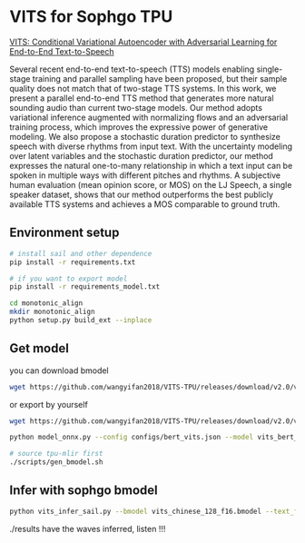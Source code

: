 # VITS for Sophgo TPU

[VITS: Conditional Variational Autoencoder with Adversarial Learning for End-to-End Text-to-Speech](https://github.com/jaywalnut310/vits)

Several recent end-to-end text-to-speech (TTS) models enabling single-stage training and parallel sampling have been proposed, but their sample quality does not match that of two-stage TTS systems. In this work, we present a parallel end-to-end TTS method that generates more natural sounding audio than current two-stage models. Our method adopts variational inference augmented with normalizing flows and an adversarial training process, which improves the expressive power of generative modeling. We also propose a stochastic duration predictor to synthesize speech with diverse rhythms from input text. With the uncertainty modeling over latent variables and the stochastic duration predictor, our method expresses the natural one-to-many relationship in which a text input can be spoken in multiple ways with different pitches and rhythms. A subjective human evaluation (mean opinion score, or MOS) on the LJ Speech, a single speaker dataset, shows that our method outperforms the best publicly available TTS systems and achieves a MOS comparable to ground truth.


## Environment setup

```bash
# install sail and other dependence
pip install -r requirements.txt

# if you want to export model
pip install -r requirements_model.txt

cd monotonic_align
mkdir monotonic_align
python setup.py build_ext --inplace
```

## Get model

you can download bmodel
```bash
wget https://github.com/wangyifan2018/VITS-TPU/releases/download/v2.0/vits_chinese_128_f16.bmodel
```

or export by yourself
```bash
wget https://github.com/wangyifan2018/VITS-TPU/releases/download/v2.0/vits_bert_model.pth

python model_onnx.py --config configs/bert_vits.json --model vits_bert_model.pth

# source tpu-mlir first
./scripts/gen_bmodel.sh
```

## Infer with sophgo bmodel

```bash
python vits_infer_sail.py --bmodel vits_chinese_128_f16.bmodel --text_file vits_infer_item.txt
```

./results have the waves inferred, listen !!!
